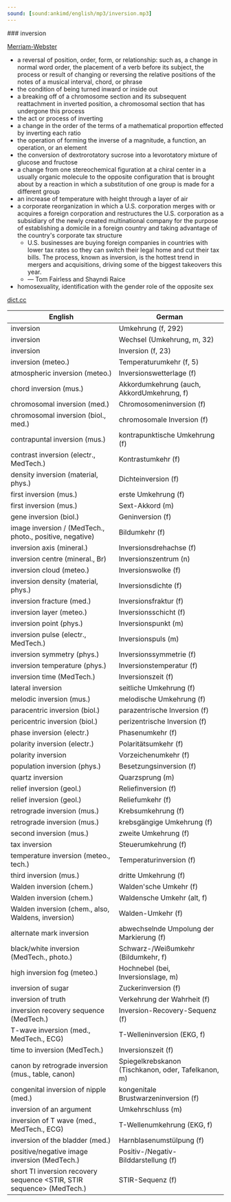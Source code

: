 ```yaml
---
sound: [sound:ankimd/english/mp3/inversion.mp3]
---
```


\### inversion

[Merriam-Webster](https://www.merriam-webster.com/dictionary/inversion)

- a reversal of position, order, form, or relationship: such as, a change in normal word order, the placement of a verb before its subject, the process or result of changing or reversing the relative positions of the notes of a musical interval, chord, or phrase
- the condition of being turned inward or inside out
- a breaking off of a chromosome section and its subsequent reattachment in inverted position, a chromosomal section that has undergone this process
- the act or process of inverting
- a change in the order of the terms of a mathematical proportion effected by inverting each ratio
- the operation of forming the inverse of a magnitude, a function, an operation, or an element
- the conversion of dextrorotatory sucrose into a levorotatory mixture of glucose and fructose
- a change from one stereochemical figuration at a chiral center in a usually organic molecule to the opposite configuration that is brought about by a reaction in which a substitution of one group is made for a different group
- an increase of temperature with height through a layer of air
- a corporate reorganization in which a U.S. corporation merges with or acquires a foreign corporation and restructures the U.S. corporation as a subsidiary of the newly created multinational company for the purpose of establishing a domicile in a foreign country and taking advantage of the country's corporate tax structure
    - U.S. businesses are buying foreign companies in countries with lower tax rates so they can switch their legal home and cut their tax bills. The process, known as inversion, is the hottest trend in mergers and acquisitions, driving some of the biggest takeovers this year.
    - — Tom Fairless and Shayndi Raice
- homosexuality, identification with the gender role of the opposite sex

[dict.cc](https://www.dict.cc/inversion)

| English        | German       |
| -------------- | ------------ |
| inversion | Umkehrung (f, 292) |
| inversion | Wechsel (Umkehrung, m, 32) |
| inversion | Inversion (f, 23) |
| inversion (meteo.) | Temperaturumkehr (f, 5) |
| atmospheric inversion (meteo.) | Inversionswetterlage (f) |
| chord inversion (mus.) | Akkordumkehrung (auch, AkkordUmkehrung, f) |
| chromosomal inversion (med.) | Chromosomeninversion (f) |
| chromosomal inversion (biol., med.) | chromosomale Inversion (f) |
| contrapuntal inversion (mus.) | kontrapunktische Umkehrung (f) |
| contrast inversion (electr., MedTech.) | Kontrastumkehr (f) |
| density inversion (material, phys.) | Dichteinversion (f) |
| first inversion (mus.) | erste Umkehrung (f) |
| first inversion (mus.) | Sext-Akkord (m) |
| gene inversion (biol.) | Geninversion (f) |
| image inversion / (MedTech., photo., positive, negative) | Bildumkehr (f) |
| inversion axis (mineral.) | Inversionsdrehachse (f) |
| inversion centre (mineral., Br) | Inversionszentrum (n) |
| inversion cloud (meteo.) | Inversionswolke (f) |
| inversion density (material, phys.) | Inversionsdichte (f) |
| inversion fracture (med.) | Inversionsfraktur (f) |
| inversion layer (meteo.) | Inversionsschicht (f) |
| inversion point (phys.) | Inversionspunkt (m) |
| inversion pulse (electr., MedTech.) | Inversionspuls (m) |
| inversion symmetry (phys.) | Inversionssymmetrie (f) |
| inversion temperature (phys.) | Inversionstemperatur (f) |
| inversion time <TI> (MedTech.) | Inversionszeit (f) |
| lateral inversion | seitliche Umkehrung (f) |
| melodic inversion (mus.) | melodische Umkehrung (f) |
| paracentric inversion (biol.) | parazentrische Inversion (f) |
| pericentric inversion (biol.) | perizentrische Inversion (f) |
| phase inversion (electr.) | Phasenumkehr (f) |
| polarity inversion (electr.) | Polaritätsumkehr (f) |
| polarity inversion | Vorzeichenumkehr (f) |
| population inversion <PI> (phys.) | Besetzungsinversion (f) |
| quartz inversion | Quarzsprung (m) |
| relief inversion (geol.) | Reliefinversion (f) |
| relief inversion (geol.) | Reliefumkehr (f) |
| retrograde inversion (mus.) | Krebsumkehrung (f) |
| retrograde inversion (mus.) | krebsgängige Umkehrung (f) |
| second inversion (mus.) | zweite Umkehrung (f) |
| tax inversion | Steuerumkehrung (f) |
| temperature inversion (meteo., tech.) | Temperaturinversion (f) |
| third inversion (mus.) | dritte Umkehrung (f) |
| Walden inversion (chem.) | Walden'sche Umkehr (f) |
| Walden inversion (chem.) | Waldensche Umkehr (alt, f) |
| Walden inversion (chem., also, Waldens, inversion) | Walden-Umkehr (f) |
| alternate mark inversion <ATM> | abwechselnde Umpolung der Markierung (f) |
| black/white inversion (MedTech., photo.) | Schwarz-/Weißumkehr (Bildumkehr, f) |
| high inversion fog (meteo.) | Hochnebel (bei, Inversionslage, m) |
| inversion of sugar | Zuckerinversion (f) |
| inversion of truth | Verkehrung der Wahrheit (f) |
| inversion recovery sequence <IR sequence> (MedTech.) | Inversion-Recovery-Sequenz <IR-Sequenz> (f) |
| T-wave inversion (med., MedTech., ECG) | T-Welleninversion (EKG, f) |
| time to inversion <TI> (MedTech.) | Inversionszeit (f) |
| canon by retrograde inversion (mus., table, canon) | Spiegelkrebskanon (Tischkanon, oder, Tafelkanon, m) |
| congenital inversion of nipple (med.) | kongenitale Brustwarzeninversion (f) |
| inversion of an argument | Umkehrschluss (m) |
| inversion of T wave (med., MedTech., ECG) | T-Wellenumkehrung (EKG, f) |
| inversion of the bladder (med.) | Harnblasenumstülpung (f) |
| positive/negative image inversion (MedTech.) | Positiv-/Negativ-Bilddarstellung (f) |
| short TI inversion recovery sequence <STIR, STIR sequence> (MedTech.) | STIR-Sequenz (f) |
